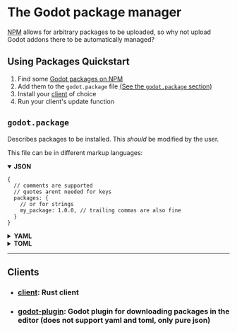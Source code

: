 # The Godot package manager

[NPM](https://www.npmjs.com/) allows for arbitrary
packages to be uploaded, so why not upload Godot addons there to be automatically
managed?

## Using Packages Quickstart

1. Find some [Godot packages on NPM](https://www.npmjs.com/search?q=keywords:godot-engine)
2. Add them to the `godot.package` file [(See the `godot.package` section)](#godotpackage)
3. Install your [client](#clients) of choice
4. Run your client's update function

## `godot.package`

Describes packages to be installed. This _should_ be modified
by the user.

This file can be in different markup languages:

<details open>
<summary><b>JSON</b></summary>

```jsonc
{
  // comments are supported
  // quotes arent needed for keys
  packages: {
    // or for strings
    my_package: 1.0.0, // trailing commas are also fine
  }
}
```

</details>
<details>
<summary><b>YAML</b></summary>

```yaml
packages:
  my_package: 1.0.0
```

</details>
<details>
<summary><b>TOML</b></summary>

```toml
[packages]
my_package = "1.0.0"
```

</details>

---

## Clients

- ### [client](https://github.com/godot-package-manager/client#installation): Rust client
- ### [godot-plugin](https://github.com/godot-package-manager/godot-plugin#installation): Godot plugin for downloading packages in the editor (does not support yaml and toml, only pure json)
